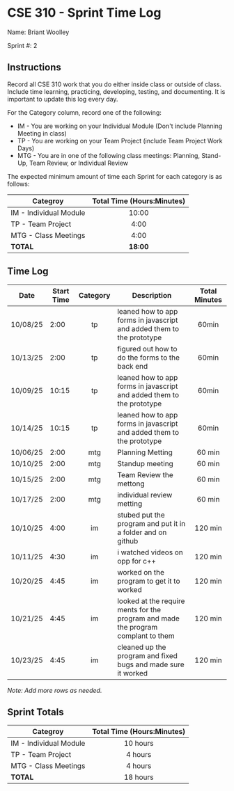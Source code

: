 # CSE 310 - Sprint Time Log

Name: Briant Woolley

Sprint #: 2

## Instructions

Record all CSE 310 work that you do either inside class or outside of class.  Include time learning, practicing, developing, testing, and documenting.  It is important to update this log every day.

For the Category column, record one of the following:
* IM - You are working on your Individual Module (Don't include Planning Meeting in class)
* TP - You are working on your Team Project (include Team Project Work Days)
* MTG - You are in one of the following class meetings: Planning, Stand-Up, Team Review, or Individual Review

The expected minimum amount of time each Sprint for each category is as follows:

|Categroy                       |Total Time (Hours:Minutes)|
|-------------------------------|:------------------------:|
|IM - Individual Module         |          10:00           |
|TP - Team Project              |           4:00           |
|MTG - Class Meetings           |           4:00           |
|**TOTAL**                      |        **18:00**         |

## Time Log

|Date      |Start Time|Category|Description                                 |Total Minutes|
|----------|----------|:------:|--------------------------------------------|:-----------:|
| 10/08/25 | 2:00 | tp | leaned how to app forms in javascript and added them to the prototype |  60min   |
| 10/13/25 | 2:00 | tp | figured out how to do the forms to the back end |  60min |
| 10/09/25 | 10:15 | tp | leaned how to app forms in javascript and added them to the prototype |   60min |
| 10/14/25 | 10:15 | tp | leaned how to app forms in javascript and added them to the prototype |  60min |
| 10/06/25 | 2:00 | mtg | Planning Metting | 60 min |
| 10/10/25 | 2:00 | mtg | Standup meeting | 60 min |
| 10/15/25 | 2:00 | mtg | Team Review the mettong | 60 min |
| 10/17/25 | 2:00 | mtg | individual review metting | 60 min |
| 10/10/25 | 4:00 | im | stubed put the program and put it in a folder and on github| 120 min|
| 10/11/25 | 4:30 | im | i watched videos on opp for c++ | 120 min |
| 10/20/25 | 4:45 | im | worked on the program to get it to worked | 120 min |
| 10/21/25 | 4:45 | im | looked at the require ments for the program and made the program complant to them | 120 min |
| 10/23/25 | 4:45 | im | cleaned up the program and fixed bugs and made sure it worked | 120 min |
_Note: Add more rows as needed._

## Sprint Totals

|Categroy                       |Total Time (Hours:Minutes)|
|-------------------------------|:------------------------:|
|IM - Individual Module         |             10 hours         |
|TP - Team Project              |             4 hours          |
|MTG - Class Meetings           |             4 hours          |
|**TOTAL**                      |             18 hours         |
